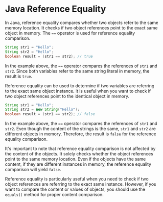 # Java Reference Equality

In Java, reference equality compares whether two objects refer to the same memory location. It checks if two object references point to the exact same object in memory. The `==` operator is used for reference equality comparison.

```java
String str1 = "Hello";
String str2 = "Hello";
boolean result = (str1 == str2); // true
```

In the example above, the `==` operator compares the references of `str1` and `str2`. Since both variables refer to the same string literal in memory, the result is `true`.

Reference equality can be used to determine if two variables are referring to the exact same object instance. It is useful when you want to check if two object references point to the identical object in memory.

```java
String str1 = "Hello";
String str2 = new String("Hello");
boolean result = (str1 == str2); // false
```

In the example above, the `==` operator compares the references of `str1` and `str2`. Even though the content of the strings is the same, `str1` and `str2` are different objects in memory. Therefore, the result is `false` for the reference equality comparison.

It's important to note that reference equality comparison is not affected by the content of the objects. It solely checks whether the object references point to the same memory location. Even if the objects have the same content, if they are different instances in memory, the reference equality comparison will yield `false`.

Reference equality is particularly useful when you need to check if two object references are referring to the exact same instance. However, if you want to compare the content or values of objects, you should use the `equals()` method for proper content comparison.

